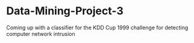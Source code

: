 Data-Mining-Project-3
=====================

Coming up with a classifier for the KDD Cup 1999 challenge for detecting computer network intrusion
